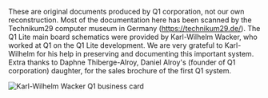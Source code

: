 These are original documents produced by Q1 corporation, not our own reconstruction. Most of the documentation here has been scanned by the Technikum29 computer museum in Germany (<a href="https://technikum29.de/">https://technikum29.de/</a>). The Q1 Lite main board schematics were provided by Karl-Wilhelm Wacker, who worked at Q1 on the Q1 Lite development. We are very grateful to Karl-Wilhelm for his help in preserving and documenting this important system. Extra thanks to Daphne Thiberge-Alroy, Daniel Alroy's (founder of Q1 corporation) daughter, for the sales brochure of the first Q1 system.<br><p>

![Karl-Wilhelm Wacker Q1 business card](https://user-images.githubusercontent.com/69539226/197366396-c403dfe0-0861-44c4-88e8-f6bed88b576a.png)

